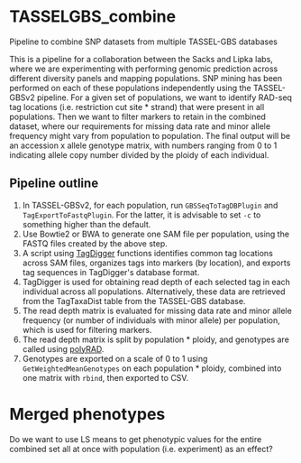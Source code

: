 # TASSELGBS_combine
Pipeline to combine SNP datasets from multiple TASSEL-GBS databases

This is a pipeline for a collaboration between the Sacks and Lipka labs, where we are 
experimenting with performing genomic prediction across different diversity panels and
mapping populations.  SNP mining has been performed on each of these populations 
independently using the TASSEL-GBSv2 pipeline.  For a given set of populations, we want
to identify RAD-seq tag locations (i.e. restriction cut site * strand) that were present 
in all populations.  Then we want to filter markers to retain in the combined dataset,
where our requirements for missing data rate and minor allele frequency might vary from
population to population.  The final output will be an accession x allele genotype matrix, 
with numbers ranging from 0 to 1 indicating allele copy number divided by the ploidy of 
each individual.

## Pipeline outline

1. In TASSEL-GBSv2, for each population, run `GBSSeqToTagDBPlugin` and `TagExportToFastqPlugin`.
For the latter, it is advisable to set `-c` to something higher than the default.
2. Use Bowtie2 or BWA to generate one SAM file per population, using the FASTQ files created
by the above step.
3. A script using [TagDigger](https://github.com/lvclark/TagDigger) functions identifies common 
tag locations across SAM files, organizes tags into markers (by location), and exports tag 
sequences in TagDigger's database format.
4. TagDigger is used for obtaining read depth of each selected tag in each individual across
all populations.  Alternatively, these data are retrieved from the TagTaxaDist table from
the TASSEL-GBS database.
5. The read depth matrix is evaluated for missing data rate and minor allele frequency (or 
number of individuals with minor allele) per population, which is used for filtering markers.
6. The read depth matrix is split by population * ploidy, and genotypes are called using 
[polyRAD](https://github.com/lvclark/polyRAD).
7. Genotypes are exported on a scale of 0 to 1 using `GetWeightedMeanGenotypes` on each
population * ploidy, combined into one matrix with `rbind`, then exported to CSV.

# Merged phenotypes

Do we want to use LS means to get phenotypic values for the entire combined set all at once
with population (i.e. experiment) as an effect?
